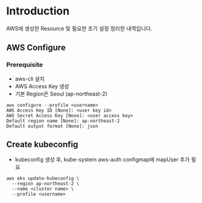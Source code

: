 # Introduction

AWS에 생성한 Resource 및 필요한 초기 설정 정리한 내역입니다.

## AWS Configure

### Prerequisite
- aws-cli 설치
- AWS Access Key 생성
- 기본 Region은 Seoul (ap-northeast-2)

```
aws configure --profile <username>
AWS Access Key ID [None]: <user key id>
AWS Secret Access Key [None]: <user access key>
Default region name [None]: ap-northeast-2
Default output format [None]: json
```

## Create kubeconfig
- kubeconfig 생성 후, kube-system aws-auth configmap에 mapUser 추가 필요

```
aws eks update-kubeconfig \
  --region ap-northeast-2 \
  --name <cluster name> \
  --profile <username>
```
